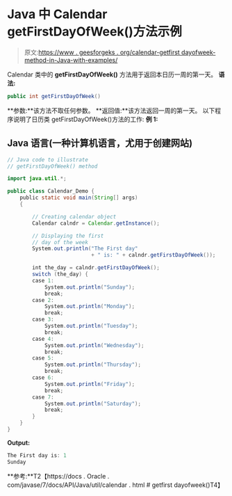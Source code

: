 # Java 中 Calendar getFirstDayOfWeek()方法示例

> 原文:[https://www . geesforgeks . org/calendar-getfirst dayofweek-method-in-Java-with-examples/](https://www.geeksforgeeks.org/calendar-getfirstdayofweek-method-in-java-with-examples/)

Calendar 类中的 **getFirstDayOfWeek()** 方法用于返回本日历一周的第一天。
**语法:**

```java
public int getFirstDayOfWeek()
```

**参数:**该方法不取任何参数。
**返回值:**该方法返回一周的第一天。
以下程序说明了日历类 getFirstDayOfWeek()方法的工作:
**例 1:**

## Java 语言(一种计算机语言，尤用于创建网站)

```java
// Java code to illustrate
// getFirstDayOfWeek() method

import java.util.*;

public class Calendar_Demo {
    public static void main(String[] args)
    {

        // Creating calendar object
        Calendar calndr = Calendar.getInstance();

        // Displaying the first
        // day of the week
        System.out.println("The First day"
                           + " is: " + calndr.getFirstDayOfWeek());

        int the_day = calndr.getFirstDayOfWeek();
        switch (the_day) {
        case 1:
            System.out.println("Sunday");
            break;
        case 2:
            System.out.println("Monday");
            break;
        case 3:
            System.out.println("Tuesday");
            break;
        case 4:
            System.out.println("Wednesday");
            break;
        case 5:
            System.out.println("Thursday");
            break;
        case 6:
            System.out.println("Friday");
            break;
        case 7:
            System.out.println("Saturday");
            break;
        }
    }
}
```

**Output:** 

```java
The First day is: 1
Sunday
```

**参考:**T2【https://docs . Oracle . com/javase/7/docs/API/Java/util/calendar . html # getfirst dayofweek()T4】